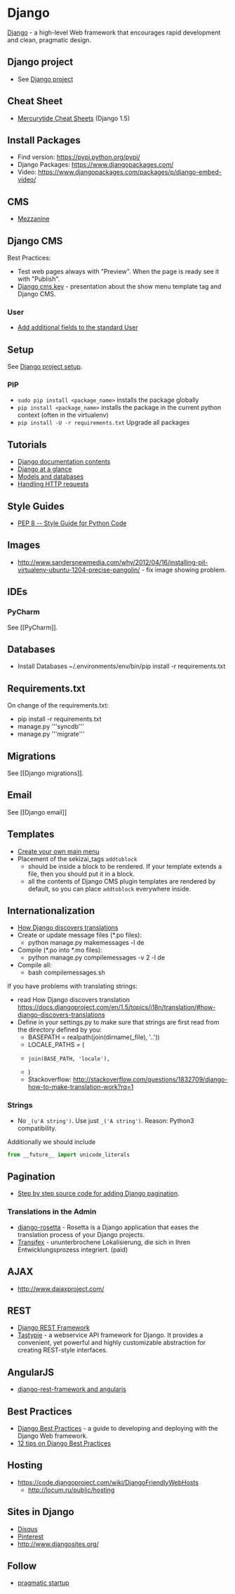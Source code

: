 # Django

[Django](https://www.djangoproject.com/) - a high-level Web framework that encourages rapid development and clean, pragmatic design.

## Django project
* See [Django project](Django_email.md)

## Cheat Sheet
* [Mercurytide Cheat Sheets](http://www.mercurytide.co.uk/news/article/django-15-cheat-sheet/) (Django 1.5)

## Install Packages
* Find version: https://pypi.python.org/pypi/
* Django Packages: https://www.djangopackages.com/
* Video: https://www.djangopackages.com/packages/p/django-embed-video/

## CMS
* [Mezzanine](http://mezzanine.jupo.org/)

## Django CMS
Best Practices:
* Test web pages always with "Preview". When the page is ready see it with "Publish".
* [Django cms.key](http://www.slideshare.net/digi604/django-cmskey) - presentation about the show menu template tag and Django CMS.

### User
* [Add additional fields to the standard User](https://gist.github.com/ngeorgiev/6905083)

## Setup

See [Django project setup](https://github.com/sinnwerkstatt/sinnwerkstatt-web/wiki/Django-project#setup).

### PIP
* ``sudo pip install <package_name>`` installs the package globally
* ``pip install <package_name>`` installs the package in the current python context (often in the virtualenv)
* ``pip install -U -r requirements.txt`` Upgrade all packages

## Tutorials
* [Django documentation contents](https://docs.djangoproject.com/en/dev/contents/)
* [Django at a glance](https://docs.djangoproject.com/en/dev/intro/overview/)
* [Models and databases](https://docs.djangoproject.com/en/dev/topics/db/)
* [Handling HTTP requests](https://docs.djangoproject.com/en/dev/topics/http/)

## Style Guides
* [PEP 8 -- Style Guide for Python Code](http://www.python.org/dev/peps/pep-0008/)

## Images
* http://www.sandersnewmedia.com/why/2012/04/16/installing-pil-virtualenv-ubuntu-1204-precise-pangolin/ - fix image showing problem.

## IDEs

### PyCharm
See [[PyCharm]].

## Databases
* Install Databases
 ~/.environments/<PROJEKT>env/bin/pip install -r requirements.txt

## Requirements.txt
On change of the requirements.txt:
* pip install -r requirements.txt
* <ENV> manage.py '''syncdb'''
* <ENV> manage.py '''migrate'''

## Migrations
See [[Django migrations]].

## Email
See [[Django email]]

## Templates
* [Create your own main menu](https://gist.github.com/ngeorgiev/6688779)
* Placement of the sekizai_tags ```addtoblock```
    * should be inside a block to be rendered. If your template extends a file, then you should put it in a block.
    * all the contents of Django CMS plugin templates are rendered by default, so you can place ```addtoblock``` everywhere inside.


## Internationalization
* [How Django discovers translations](https://docs.djangoproject.com/en/1.5/topics/i18n/translation/#how-django-discovers-translations)
* Create or update message files (*.po files):
    * python manage.py makemessages -l de
* Compile (*.po into *.mo files):
    * python manage.py compilemessages -v 2 -l de
* Compile all:
    * bash compilemessages.sh


If you have problems with translating strings:

* read How Django discovers translation https://docs.djangoproject.com/en/1.5/topics/i18n/translation/#how-django-discovers-translations
* Define in your settings.py to make sure that strings are first read from the directory defined by you:
    * BASEPATH = realpath(join(dirname(_file), '..'))
    * LOCALE_PATHS = (
    *     join(BASE_PATH, 'locale'),
    * )
    * Stackoverflow: http://stackoverflow.com/questions/1832709/django-how-to-make-translation-work?rq=1

### Strings
* No ```_(u'A string')```. Use just ```_('A string')```. Reason: Python3 compatibility.

Additionally we should include

```python
from __future__ import unicode_literals
```

## Pagination
* [Step by step source code for adding Django pagination](https://gist.github.com/ngeorgiev/6979190).

### Translations in the Admin
* [django-rosetta](https://github.com/mbi/django-rosetta) - Rosetta is a Django application that eases the translation process of your Django projects.
* [Transifex](https://www.transifex.com/) - ununterbrochene Lokalisierung, die sich in Ihren Entwicklungsprozess integriert. (paid)

## AJAX
* http://www.dajaxproject.com/

## REST
* [Django REST Framework](http://django-rest-framework.org/)
* [Tastypie](http://tastypieapi.org/) - a webservice API framework for Django. It provides a convenient, yet powerful and highly customizable abstraction for creating REST-style interfaces.

## AngularJS
* [django-rest-framework and angularjs](https://www.youtube.com/watch?v=Q8FRBGTJ020)

## Best Practices
* [Django Best Practices](http://lincolnloop.com/django-best-practices/) - a guide to developing and deploying with the Django Web framework.
* [12 tips on Django Best Practices](http://de.slideshare.net/DZPM/12-tips-on-django-best-practices)

## Hosting
* https://code.djangoproject.com/wiki/DjangoFriendlyWebHosts
    * http://locum.ru/public/hosting

## Sites in Django
* [Disqus](http://marakana.com/s/post/1505/learn_how_disqus_does_it_when_it_is_not_django_python_video)
* [Pinterest](http://pinterest.com/)
* http://www.djangosites.org/

## Follow
* [pragmatic startup](https://pragmaticstartup.wordpress.com/)
